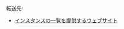 <div>

転送先:

-   [インスタンスの一覧を提供するウェブサイト](/%E3%82%A4%E3%83%B3%E3%82%B9%E3%82%BF%E3%83%B3%E3%82%B9%E3%81%AE%E4%B8%80%E8%A6%A7%E3%82%92%E6%8F%90%E4%BE%9B%E3%81%99%E3%82%8B%E3%82%A6%E3%82%A7%E3%83%96%E3%82%B5%E3%82%A4%E3%83%88 "インスタンスの一覧を提供するウェブサイト")

</div>

<div>

</div>
